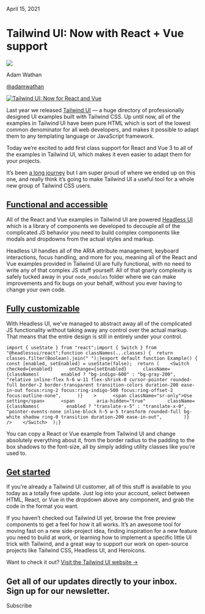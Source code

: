 April 15, 2021

# Tailwind UI: Now with React + Vue support

![](/_next/image?url=%2F_next%2Fstatic%2Fmedia%2Fadamwathan.f69b0b90.jpg\&w=96\&q=75)

Adam Wathan

[@adamwathan](https://twitter.com/adamwathan)

[![Tailwind UI: Now for React and Vue](/_next/image?url=%2F_next%2Fstatic%2Fmedia%2Fcard.9e9b9cc2.jpg\&w=3840\&q=75)](https://tailwindui.com)

Last year we released [Tailwind UI](https://tailwindui.com) — a huge directory of professionally designed UI examples built with Tailwind CSS. Up until now, all of the examples in Tailwind UI have been pure HTML which is sort of the lowest common denominator for all web developers, and makes it possible to adapt them to any templating language or JavaScript framework.

Today we’re excited to add first class support for React and Vue 3 to all of the examples in Tailwind UI, which makes it even easier to adapt them for your projects.

It’s been [a long journey](https://blog.tailwindcss.com/building-react-and-vue-support-for-tailwind-ui) but I am super proud of where we ended up on this one, and really think it’s going to make Tailwind UI a useful tool for a whole new group of Tailwind CSS users.

## [Functional and accessible](#functional-and-accessible)

All of the React and Vue examples in Tailwind UI are powered [Headless UI](https://headlessui.dev) which is a library of components we developed to decouple all of the complicated JS behavior you need to build complex components like modals and dropdowns from the actual styles and markup.

Headless UI handles all of the ARIA attribute management, keyboard interactions, focus handling, and more for you, meaning all of the React and Vue examples provided in Tailwind UI are fully functional, with no need to write any of that complex JS stuff yourself. All of that gnarly complexity is safely tucked away in your `node_modules` folder where we can make improvements and fix bugs on your behalf, without you ever having to change your own code.

## [Fully customizable](#fully-customizable)

With Headless UI, we’ve managed to abstract away all of the complicated JS functionality without taking away any control over the actual markup. That means that the entire design is still in entirely under your control.

```
import { useState } from "react";import { Switch } from "@headlessui/react";function classNames(...classes) {  return classes.filter(Boolean).join(" ");}export default function Example() {  const [enabled, setEnabled] = useState(false);  return (    <Switch      checked={enabled}      onChange={setEnabled}      className={classNames(        enabled ? "bg-indigo-600" : "bg-gray-200",        "relative inline-flex h-6 w-11 flex-shrink-0 cursor-pointer rounded-full border-2 border-transparent transition-colors duration-200 ease-in-out focus:ring-2 focus:ring-indigo-500 focus:ring-offset-2 focus:outline-none",      )}    >      <span className="sr-only">Use setting</span>      <span        aria-hidden="true"        className={classNames(          enabled ? "translate-x-5" : "translate-x-0",          "pointer-events-none inline-block h-5 w-5 transform rounded-full bg-white shadow ring-0 transition duration-200 ease-in-out",        )}      />    </Switch>  );}
```

You can copy a React or Vue example from Tailwind UI and change absolutely everything about it, from the border radius to the padding to the box shadows to the font-size, all by simply adding utility classes like you’re used to.

## [Get started](#get-started)

If you’re already a Tailwind UI customer, all of this stuff is available to you today as a totally free update. Just log into your account, select between HTML, React, or Vue in the dropdown above any component, and grab the code in the format you want.

If you haven’t checked out Tailwind UI yet, browse the free preview components to get a feel for how it all works. It’s an awesome tool for moving fast on a new side-project idea, finding inspiration for a new feature you need to build at work, or learning how to implement a specific little UI trick with Tailwind, and a great way to support our work on open-source projects like Tailwind CSS, Headless UI, and Heroicons.

Want to check it out? [Visit the Tailwind UI website →](https://tailwindui.com)

Get all of our updates directly to your inbox.\
Sign up for our newsletter.
---------------------------

Subscribe
